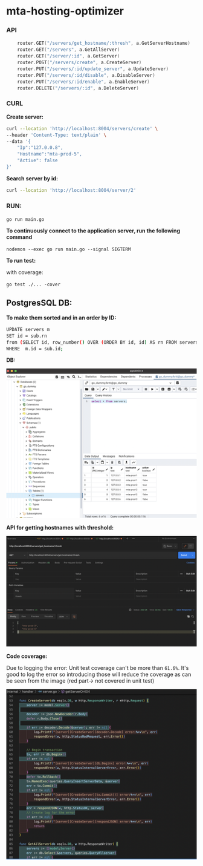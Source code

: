 # mta-hosting-optimizer
### API

```go
	router.GET("/servers/get_hostname/:thresh", a.GetServerHostname)
	router.GET("/servers", a.GetAllServer)
	router.GET("/server/:id", a.GetServer)
	router.POST("/servers/create", a.CreateServer)
	router.PUT("/servers/:id/update_server", a.UpdateServer)
	router.PUT("/servers/:id/disable", a.DisableServer)
	router.PUT("/servers/:id/enable", a.EnableServer)
	router.DELETE("/servers/:id", a.DeleteServer)
```

### CURL

**Create server:**
```bash
curl --location 'http://localhost:8004/servers/create' \
--header 'Content-Type: text/plain' \
--data '{
	"Ip":"127.0.0.8",
	"Hostname":"mta-prod-5",
	"Active": false
}'
```

**Search server by id:**
```bash
curl --location 'http://localhost:8004/server/2'
```

### RUN:

`go run main.go`

**To continuously connect to the application server, run the following command**

`nodemon --exec go run main.go --signal SIGTERM`

**To run test:**

with coverage:

`go test ./... -cover` 

## PostgresSQL DB:

**To make them sorted and in an order by ID:**

```bash
UPDATE servers m
SET id = sub.rn
from (SELECT id, row_number() OVER (ORDER BY id, id) AS rn FROM servers)sub
WHERE  m.id = sub.id;
```

**DB:**

![](https://github.com/ninjakx/go_server_app/blob/bc43e9c47ee3533fbb7b37994aaa5125821be6c9/Images4Readme/psql_db.png?raw=true)

**API for getting hostnames with threshold:**

![](https://github.com/ninjakx/go_server_app/blob/main/Images4Readme/query_thresh.png?raw=true)

**Code coverage:**

Due to logging the error: Unit test coverage can't be more than `61.6%`. It's good to log the error so introducing those will reduce the coverage as can be seen from the image (red part-> not covered in unit test)

![](https://github.com/ninjakx/go_server_app/blob/main/Images4Readme/code_coverage.png?raw=true)

